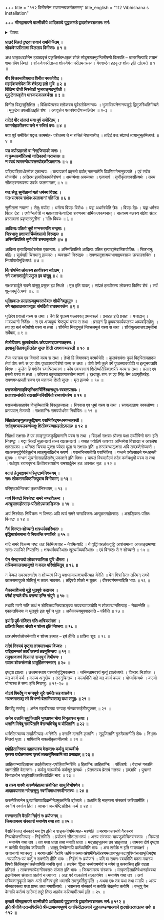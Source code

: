 +++
title = "११२ विभीषणेन रावणान्त्यकर्मकरणम्"
title_english = "112 Vibhishana s installation"

+++
**श्रीमद्रामायणे वाल्मीकीये आदिकाव्ये युद्धकाण्डे द्वादशोत्तरशततमः सर्गः**


<details><summary>विषयाः</summary>

दुःखाद्रावणंप्रतिशोचनपूर्वकं विलपन्तंविभीषणंप्रति रामेणसमाश्वासनपूर्वकं रावणस्यौर्ध्वदैहिककरणाभ्यनुज्ञानम् ॥ १ ॥

</details>




**भ्रातरं निहतं दृष्ट्वा शयानं रामनिर्जितम् ।  
शोकवेगपरीतात्मा विललाप विभीषणः ॥ १ ॥**

अथ भ्रातृवधदर्शनेन हठात्प्रवृत्तं प्रकृतिसंबन्धकृतं शोकं सोढुमशक्नुवन्विभीषणो विलपति – भ्रातरमित्यादि शयानं शयानमिव स्थितं । शोकवेगपरीतात्मा शोकवेगेन परीतमनस्कः । वेगशब्देन हठकृतः शोक इति द्योत्यते ॥ १ ॥



**वीर विक्रान्तविख्यात विनीत नयकोविद ।  
महार्हशयनोपेत किं शेषेऽद्य हतो भुवि ॥ २ ॥  
विक्षिप्य दीर्घौ निश्चेष्टौ भुजावङ्गदभूषितौ ।  
मुकुटेनापवृत्तेन भास्कराकारवर्चसा ॥ ३ ॥**

विनीत विद्यासुशिक्षित । विक्षिप्येत्यस्य श्लोकस्य पूर्वश्लोकेनान्वयः । भुजावित्यनेनान्त्ययुद्धे द्विभुजस्थितिर्गम्यते । मुकुटेन उपलक्षितइति शेषः । अपवृत्तेन पतनवेगादीषच्चलितेन ॥ २-३ ॥



**तदिदं वीर संप्राप्तं मया पूर्व समीरितम् ।  
काममोहपरीतस्य यत्ते न रुचितं वचः ॥ ४ ॥**

मया पूर्वं समीरितं यद्वचः काममोह- परीतस्य ते न रुचितं नेष्टमासीत् । तदिदं वचः संप्राप्तं त्वयानुभूतमित्यर्थः ॥ ४ ॥



**यन्न दर्पात्प्रहस्तो वा नेन्द्रजिन्नापरे जनाः ।  
न कुम्भकर्णोतिरथो नातिकायो नरान्तकः ॥  
न स्वयं त्वममन्येथास्तस्योदर्कोऽयमागतः ॥ ५ ॥**

यदित्यादिसार्धश्लोक एकान्वयः ॥ यत्पापकर्म प्रहस्तो दर्पात् नामन्यतेति विपरिणामेनानुषज्यते । एवं सर्वत्र योजनीयं । अतिरथ इत्यतिकायविशेषणं । अमन्येथाः अमन्यथाः । एत्वमार्षं । तृणीकृतवानसीत्यर्थः । तस्य सीताहरणरूपस्य उदर्कः फलमागतम् ॥ ५ ॥



**गतः सेतुः सुनीतानां गतो धर्मस्य विग्रहः ।  
गतः सत्वस्य संक्षेपः प्रस्तावानां गतिर्गता ॥ ६ ॥**

सुनीतानां नयानां । सेतुः मर्यादा । धर्मस्य विग्रहः विरोधः । यद्वा अधर्मस्येति छेदः । विग्रहः देहः । यद्वा धर्मस्य विग्रहः देहः । एषोग्निहोत्री च महातपाश्चेत्यादिना रावणस्य धार्मिकत्वकथनात् । सत्त्वस्य बलस्य संक्षेपः संग्रह प्रस्तावानां प्रकृष्टस्तुतीनां । गतिः विषयः ॥ ६ ॥



**आदित्यः पतितो भूमौ मग्नस्तमसि चन्द्रमाः ।  
चित्रभानुः प्रशान्तार्चिर्व्यवसायो निरुद्यमः ॥  
अस्मिन्निपतिते भूमौ वीरे शस्त्रभृतांवरे ॥ ७ ॥**

आदित्य इत्यादिसार्धश्लोक एकान्वयः ॥ अस्मिन्निपतिते आदित्यः पतित इत्याद्यभेदातिशयोक्तिः । चित्रभानुः वह्निः । सूर्यवह्नी चित्रभानू इत्यमरः । व्यवसायो निरुद्यमः । रावणसदृशाश्रयाभावाद्व्यवसायः उत्साहशक्तिः । निर्व्यापारोभूदित्यर्थः ॥ ७ ॥



**किं शेषमिव लोकस्य हतवीरस्य सांप्रतम् ।  
रणे राक्षसशार्दूले प्रसुप्त इव पांसुषु ॥ ८ ॥**

राक्षसशार्दूले रावणे पांसुषु प्रसुप्त इव स्थिते । मृत इति यावत् । सांप्रतं हतवीरस्य लोकस्य किमिव शेषं । सर्वं शून्यमभूदिंत्यर्थः ॥ ८ ॥



**धृतिप्रवालः प्रसहाग्य्र्यपुष्पस्तपोबलः शौर्यनिबद्धमूलः ।  
रणे महान्राक्षसराजवृक्षः संमर्दितो राघवमारुतेन ॥ ९ ॥**

धृतिरेव प्रवालो यस्य स तथा । धैर्य हि वृक्षस्य पल्लववत् प्रथमफलं । प्रसहत इति प्रसहः । पचाद्यच् । भावप्रधानो निर्देशः । स एव अग्र्यपुष्पं श्रेष्ठपुष्पं यस्य स तथा । प्रसहनं हि पुष्पवत्कार्यफलस्य अव्यवहितहेतुः । तप एव बलं स्थैर्यांशो यस्य स तथा । शौर्यमेव निबद्धमूलं निश्चलमूलं यस्य स तथा । शौर्यमूलत्वात्तपःप्रभृतीनां सर्वेषाम् ॥ ९ ॥



**तेजोविषाणः कुलवंशवंशः कोपप्रसादापरगात्रहस्तः ।  
इक्ष्वाकुसिंहावगृहीतदेहः सुप्तः क्षितौ रावणगन्धहस्ती ॥ १० ॥**

तेजः पराक्रम एव विषाणो यस्य स तथा । तेजो हि विषाणवत् परमर्मभेदि । कुलवंशवंशः कुलं पितृपितामहादयः तेषां वंशः सर्गः स एव वंशः पृष्ठावयवविशेषो यस्य स तथा । वंशो वेणौ कुले वर्गे पृष्ठस्यावयवेपि च इत्युभयत्रापि विश्वः । कुलेन हि वंशेनेव स्वाश्रितधारणं । कोप एवापरगात्रं शिरोव्यतिरिक्तशरीरं यस्य स तथा । प्रसाद एव हस्तो यस्य स तथा । कोपस्य बहुत्वादपरगात्रत्वेन रूपणं । इक्ष्वाकुः रामः स एव सिंहः तेन अवगृहीतदेहः रावणगन्धहस्ती रावण एव मत्तगजः क्षितौ सुप्तः । मृत इत्यर्थः ॥ १० ॥



**पराक्रमोत्साहविजृम्भितार्चिर्निश्वासधूमः स्वबलप्रतापः ।  
प्रतापवान्संयति राक्षसाग्निर्निर्वापितो रामपयोधरेण ॥ ११ ॥**

पराक्रमोत्साहावेव विजृम्भितार्चिः विस्तृतज्वालः । निश्वास एव धूमो यस्य स तथा । स्वबलप्रतापः स्वबलोष्णः । प्रतापवान् तेजस्वी । राक्षसाग्निः रामपयोधरेण निर्वापितः ॥ ११ ॥



**सिंहर्क्षलाङ्गूलककुद्विषाणः पराभिजिद्गन्धनगन्धहस्ती ।  
रक्षोवृषश्चापलकर्णचक्षुः क्षितीश्वरव्याघ्रहतोऽवसन्नः ॥ १२ ॥**

सिंहर्क्षा राक्षसाः ते एव लाङ्गूलककुद्विषाणानि यस्य स तथा । सिंहर्क्षा राक्षसाः प्रोक्ता यक्षा उष्णीषिणो मताः इति निघण्टुः । यद्वा सिंहर्क्षं मूलानक्षत्रं तच्च राक्षसनक्षत्रं । यथाह ज्योतिषे काश्यपः अग्निर्मघा विशाखा च आश्लेषा शततारका । धनिष्ठा चित्रया युक्ता ज्येष्ठा मूला च राक्षसाः इति ॥ तत्संबन्धाद्राक्षसा अपि तच्छब्देनोच्यन्ते । राक्षससमृद्धेर्गर्वहेतुत्वेन लाङ्गूलादित्वेन रूपणं । परानभिजयतीति पराभिजित् । गन्धने परोत्सादने गन्धहस्ती मुख्यः । गन्धनं सूचनोत्साहहिंसनेषु प्रकाशने इति विश्वः । चापलं विषयलौल्यं तदेव कर्णचक्षुषी यस्य स तथा । रक्षोवृषः रावणवृषभः क्षितीश्वरव्याघ्रेण रामशार्दूलेन हतः अवसन्नः मृतः ॥ १२ ॥



**वदन्तं हेतुमद्वाक्यं परिमृष्टार्थनिश्चयम् ।  
रामः शोकसमाविष्टमित्युवाच विभीषणम् ॥ १३ ॥**

परिमृष्टार्थनिश्चयं कृतार्थनिश्चयम् ॥ १३ ॥



**नायं विनष्टो निश्चेष्टः समरे चण्डविक्रमः ।  
अत्युन्नतमहोत्साहः पतितोऽयमशङ्कितः ॥ १४ ॥**

अयं निश्चेष्टः निर्विक्रमः न विनष्टः अपि त्वयं समरे चण्डविक्रमः अत्युन्नतमहोत्साहः । अशङ्कितः पतितः विनष्टः ॥ १४ ॥



**नैवं विनष्टाः शोच्यन्ते क्षत्रधर्ममवस्थिताः ।  
वृद्धिमाशंसमाना ये निपतन्ति रणाजिरे ॥ १५ ॥**

यदि समरे विक्रम्य नष्टः ततः किमित्यत्राह – नैवमित्यादि । ये वृद्धिं परलोकवृद्धिं आशंसमानाः आकाङ्क्षमाणाः सन्तः रणाजिरे निपतन्ति । क्षत्रधर्ममवस्थिताः शूरधर्मव्यवस्थिताः । एवं विनष्टाः ते न शोच्यन्ते ॥ १५ ॥



**येन सेन्द्रास्त्रयो लोकास्त्रासिता युषि धीमता ।  
तस्मिन्कालसमायुक्ते न कालः परिशोचितुम् ॥ १६ ॥**

न केवलं समरमरणादेव न शोच्यत्वं किंतु यशःप्रत्यासक्त्यापीत्याह येनेति ॥ येन वित्रासिताः तस्मिन् रावणे कालसमायुक्ते शोचितुं न कालः नावसरः । तद्विषये शोको न युक्तः । वीरस्वर्गगमनादिति भावः ॥ १६ ॥



**नैकान्तविजयो युद्धे भूतपूर्वः कदाचन ।  
परैर्वा हन्यते वीरः परान्वा हन्ति संयुगे ॥ १७ ॥**

तथापि मरणे सति कथं न शोचितव्यमित्याशङ्क्य जयवत्पराजयोपि न शोकस्थानमित्याह – नैकान्तेति ॥ एकान्तविजयः न भूतपूर्वः इतः पूर्वं न भूतः । अनैकान्त्यमुपपादयति – परैर्वेति ॥ १७ ॥



**इयं हि पूर्वैः संदिष्टा गतिः क्षत्रियसंमता ।  
क्षत्रियो निहतः संख्ये न शोच्य इति निश्चयः ॥ १८ ॥**

क्षत्रधर्मपर्यालोचनेनापि न शोच्य इत्याह – इयं हीति ॥ क्षत्रियः शूरः ॥ १८ ॥



**तदेवं निश्चयं दृष्ट्वा तत्त्वमास्थाय विज्वरः ।  
यदिहानन्तरं कार्यं कल्प्यं तदनुचिन्तय ॥ १९ ॥  
तमुक्तवाक्यं विक्रान्तं राजपुत्रं विभीषणः ।  
उवाच शोकसंतप्तो भ्रातुर्हितमनन्तरम् ॥ २० ॥**

दृष्ट्वा ज्ञात्वा । तत्त्वमास्थाय परमार्थबुद्धिमवलम्ब्य । जनिमतामवश्यं मृत्युं ज्ञात्वेत्यर्थः । विज्वरः निःशोकः । यत् कार्यं कर्म । कल्प्यं अनुष्ठेयं । तदनुचिन्तय । कल्यमिति पाठे यत् कार्य कल्यं । योग्यमित्यर्थः । कल्यो योग्यश्च ते समाः इति निघण्टुः ॥ १९-२० ॥



**योऽयं विमर्देषु न भग्नपूर्वः सुरैः समेतैः सह वासवेन ।  
भवन्तमासाद्य रणे विभग्नो वेलामिवासाद्य यथा समुद्रः ॥ २१ ॥**

विमर्देषु समरेषु । अनेन महावीरतया सम्यक् संस्कारमर्हतीत्युक्तम् ॥ २१ ॥



**अनेन दत्तानि सुपूजितानि भुक्ताश्च भोगा निभृताश्च भृत्याः ।  
धनानि मित्रेषु समर्पितानि वैराण्यमित्रेषु च यौपितानि ॥ २२ ॥**

धर्मशीलत्वाच्च तदर्हतीत्याह–अनेनेति ॥ दत्तानि दानानि कृतानि । सुपूजितानि गुरुदैवतानीति शेषः । निभृताः नितरां भृताः । यापितानि सफलीकृतानीत्यर्थः ॥ २२ ॥



**एषोहिताग्निश्च महातपाश्च वेदान्तगः कर्मसु चाग्र्यवीर्यः  
एतस्य यत्प्रेतगतस्य कृत्यं तत्कर्तुमिच्छामि तव प्रसादात् ॥ २३ ॥**

आहिताग्न्यादित्वाच्च तदर्हतीत्याह-एषोहिताग्निरिति ॥ हिताग्निः आहिताग्निः । संधिरार्षः । वेदान्तं गच्छति जानातीति वेदान्तगः । कर्मसु चाग्र्यवीर्यः कर्मशूर इत्यर्थः । प्रेतगतस्य प्रेतत्वं गतस्य । इच्छामि । पुत्राणां विनष्टत्वेन भ्रातुरेवाधिकारित्वादिति भावः ॥ २३ ॥



**स तस्य वाक्यैः करुणैर्महात्मा संबोधितः साधु विभीषणेन ।  
आज्ञापयामास नरेन्द्रसूनुः स्वर्गीयमाधानमदीनसत्त्वः ॥ २४ ॥**

करुणैरित्यनेन दुःखातिशयादिदानीमेवमुक्तमिति द्योत्यते । वक्ष्यति हि नाहमस्य संस्कारं करिष्यामीति । स्वर्गीयं स्वर्गाय हितं । आधानं अन्त्येष्टिसंज्ञिकं कर्म ॥ २४ ॥



**मरणान्तानि वैराणि निर्वृत्तं नः प्रयोजनम् ।  
क्रियतामस्य संस्कारो ममाप्येष यथा तव ॥ २५ ॥**

वैरातिरेकात् संस्कारे मम द्वेष इति न शङ्कनीयमित्याह- मरणेति ॥ मरणानन्तरमपि वैरकरणं निष्प्रयोजनमित्याह – निर्वृत्तमिति । प्रयोजनं सीतालाभरूपं । अस्य संस्कारः यायजूकोचितसंस्कारः । क्रियतां । ममाप्येष यथा तव । तव यथा भ्राता तथा ममापि भ्राता । मद्भ्रातृभूतस्य तव भ्रातृत्वात् । त्वमस्य दोषं दृष्ट्वा न करोषि चेदहमेव करिष्यामि । भ्रातृषु येनकेनापि कर्तव्यमिति भावः । अत्र श्लोके न इति गायत्र्यक्षरं । अत्राचार्या व्याचख्युः । मरणान्तानि वैराणि ऋषिजनस्थानभ्रंशमैथिलीहरणमत्प्राणभूतजटायुविध्वंसनप्रभृतिमद्वेषा -चरणमितः परं कर्तुं न शक्नोति हीति भावः । निर्वृत्तं नः प्रयोजनं । यदि वा रावणः स्वयमिति वदता मयास्य विषये किंचिच्छुभं कर्तव्यमिति मनसि कृतं । तदनेन ‘द्विधा भज्येयमप्येवं न नमेयं तु कस्यचित् इति वदता प्रतिहतं । तत्करणस्येदानीमवसरः संजात इति भावः । क्रियतामस्य संस्कारः । मत्कृतहितप्रतिषेधानर्हावस्था इदानीमस्य संजाता अतोयं न त्याज्यः । अतः परं यत्कर्तव्यं तत्कार्यमेव । ममाप्येष यथा तव । अयं मच्चित्तानुकूलो जातः अतो मन्मित्रभूतो भवानपि तमनुवर्तितुमर्हति । अथवा एषः तव यथा तथा ममापि । अस्य संस्कारस्तव यथा प्राप्तः तथा ममापीत्यर्थः । भवानस्य संस्कारं न करोति चेदहमेव करोमि । बन्धुषु येन केनापि कर्तव्यं खल्विदं तद्दूरे तिष्ठ अहमेव करिष्यामीत्यर्थ इति ॥ २५ ॥



**इत्यार्षे श्रीमद्रामायणे वाल्मीकीये आदिकाव्ये युद्धकाण्डे द्वादशोत्तरशततमः सर्गः॥ ११२ ॥  
इति श्रीगोविन्दराजविरचिते श्रीमद्रामायणभूषणे रत्नकिरीटाख्याने युद्धकाण्डव्याख्याने द्वादशोत्तरशततमः सर्गः ॥ ११२ ॥**
